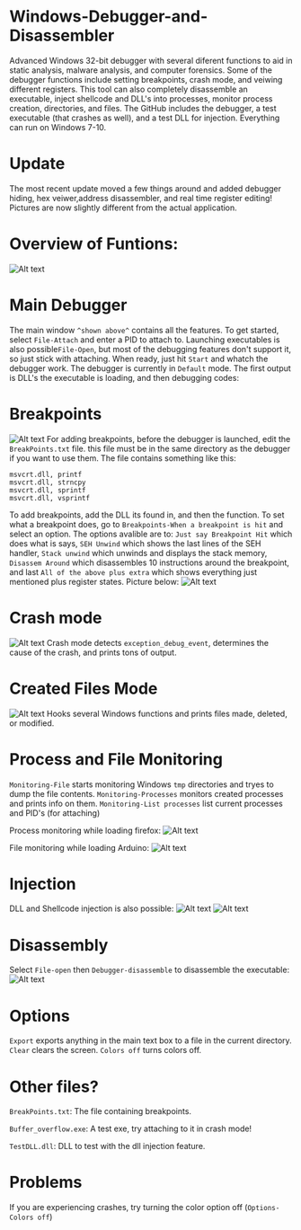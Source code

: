 # Windows-Debugger-and-Disassembler
Advanced Windows 32-bit debugger with several diferent functions to aid in static analysis, malware analysis, and computer forensics. 
Some of the debugger functions include setting breakpoints, crash mode, and veiwing different registers. 
This tool can also completely disassemble an executable, inject shellcode and DLL's into processes, monitor process creation, directories, and files.
The GitHub includes the debugger, a test executable (that crashes as well), and a test DLL for injection. Everything can run on Windows 7-10.
# Update
The most recent update moved a few things around and added debugger hiding, hex veiwer,address disassembler, and real time register editing! Pictures are now slightly different from the actual application.
# Overview of Funtions:

![Alt text](images/img1.PNG?raw=true "Screenshot")
# Main Debugger
The main window `^shown above^` contains all the features. To get started, select `File-Attach` and enter a PID to attach to.
Launching executables is also possible`File-Open`, but most of the debugging features don't support it, so just stick with attaching.
When ready, just hit `Start` and whatch the debugger work. The debugger is currently in `Default` mode. The first output is DLL's the executable is loading, and then debugging codes:

# Breakpoints
![Alt text](images/imgBreakPoints.PNG?raw=true "Screenshot")
For adding breakpoints, before the debugger is launched, edit the `BreakPoints.txt` file. this file must be in the same directory as the debugger if you want to use them.
The file contains something like this:

```
msvcrt.dll, printf
msvcrt.dll, strncpy
msvcrt.dll, sprintf
msvcrt.dll, vsprintf
```
To add breakpoints, add the DLL its found in, and then the function. To set what a breakpoint does, go to `Breakpoints-When a breakpoint is hit` and select an option.
The options avalible are to: `Just say Breakpoint Hit` which does what is says, `SEH Unwind` which shows the last lines of the SEH handler, `Stack unwind` which unwinds and displays the stack memory, `Disassem Around` which disassembles 10 instructions around the breakpoint, and last `All of the above plus extra` which shows everything just mentioned plus register states. Picture below:
![Alt text](images/imgBreakpoint2.PNG?raw=true "Screenshot")
# Crash mode
![Alt text](images/imgCrashmode.PNG?raw=true "Screenshot")
Crash mode detects `exception_debug_event`, determines the cause of the crash, and prints tons of output.
# Created Files Mode
![Alt text](images/imgCreatedFiles.PNG?raw=true "Screenshot")
Hooks several Windows functions and prints files made, deleted, or modified.
# Process and File Monitoring
`Monitoring-File` starts monitoring Windows `tmp` directories and tryes to dump the file contents. `Monitoring-Processes` monitors created processes and prints info on them. `Monitoring-List processes` list current processes and PID's (for attaching)

Process monitoring while loading firefox:
![Alt text](images/imgProcessMon.PNG?raw=true "Screenshot")

File monitoring while loading Arduino:
![Alt text](images/imgFilemon.PNG?raw=true "Screenshot")
# Injection
DLL and Shellcode injection is also possible:
![Alt text](images/imgDllinjection.PNG?raw=true "Screenshot")
![Alt text](images/imgShellcode.PNG?raw=true "Screenshot")
# Disassembly
Select `File-open` then `Debugger-disassemble` to disassemble the executable:
![Alt text](images/img2.PNG?raw=true "Screenshot")
# Options
`Export` exports anything in the main text box to a file in the current directory. `Clear` clears the screen. `Colors off` turns colors off.
# Other files?
`BreakPoints.txt`: The file containing breakpoints.

`Buffer_overflow.exe`: A test exe, try attaching to it in crash mode!

`TestDLL.dll`: DLL to test with the dll injection feature.
# Problems
If you are experiencing crashes, try turning the color option off (`Options-Colors off`)
